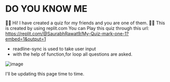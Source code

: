 # DO YOU KNOW ME

🖐🏻 Hi! I have created a quiz for my friends and you are one of them.
👴🏼 This is created by using replit.com
You can Play this quiz through this url:
https://replit.com/@SaurabhRawat9/My-Quiz-mark-one-1?embed=1&output=1

- readline-sync is used to take user input
- with the help of function,for loop all questions are asked.

![image](https://user-images.githubusercontent.com/119805882/208818135-810fe34b-052d-4835-aea0-026a931f832e.png)


I'll be updating this page time to time.
